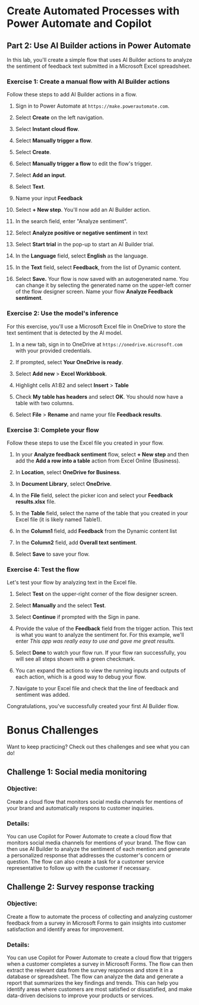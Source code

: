 # Create Automated Processes with Power Automate and Copilot​
## Part 2: Use AI Builder actions in Power Automate

In this lab, you'll create a simple flow that uses AI Builder actions to analyze the sentiment of feedback text submitted in a Microsoft Excel spreadsheet.

### Exercise 1: Create a manual flow with AI Builder actions

Follow these steps to add AI Builder actions in a flow.

1. Sign in to Power Automate at `https://make.powerautomate.com`.

1. Select **Create** on the left navigation.

1. Select **Instant cloud flow**.

1. Select **Manually trigger a flow**.

1. Select **Create**.

1. Select **Manually trigger a flow** to edit the flow's trigger.

1. Select **Add an input**.

1. Select **Text**.

1. Name your input **Feedback**

1. Select **+ New step**. You'll now add an AI Builder action.

1. In the search field, enter "Analyze sentiment".

1. Select **Analyze positive or negative sentiment** in text

1. Select **Start trial** in the pop-up to start an AI Builder trial.

1. In the **Language** field, select **English** as the language.

1. In the **Text** field, select **Feedback**, from the list of Dynamic content.

1. Select **Save.** Your flow is now saved with an autogenerated name. You can change it by selecting the generated name on the upper-left corner of the flow designer screen. Name your flow **Analyze Feedback sentiment**.

### Exercise 2: Use the model's inference

For this exercise, you'll use a Microsoft Excel file in OneDrive to store the text sentiment that is detected by the AI model.

1. In a new tab, sign in to OneDrive at `https://onedrive.microsoft.com` with your provided credentials.

1. If prompted, select **Your OneDrive is ready**.

1. Select **Add new** > **Excel Workbbook**.

1. Highlight cells A1:B2 and select **Insert** > **Table**

1. Check **My table has headers** and select **OK**. You should now have a table with two columns.

1. Select **File** > **Rename** and name your file **Feedback results**.

### Exercise 3: Complete your flow

Follow these steps to use the Excel file you created in your flow.

1. In your **Analyze feedback sentiment** flow, select **+ New step** and then add the **Add a row into a table** action from Excel Online (Business).

1. In **Location**, select **OneDrive for Business**.

1. In **Document Library**, select **OneDrive**.

1. In the **File** field, select the picker icon and select your **Feedback results.xlsx** file.

1. In the **Table** field, select the name of the table that you created in your Excel file (it is likely named Table1).

1. In the **Column1** field, add **Feedback** from the Dynamic content list

1. In the **Column2** field, add **Overall text sentiment**.

1. Select **Save** to save your flow.

### Exercise 4: Test the flow

Let's test your flow by analyzing text in the Excel file. 

1. Select **Test** on the upper-right corner of the flow designer screen.

1. Select **Manually** and the select **Test**.

1. Select **Continue** if prompted with the Sign in pane. 

1. Provide the value of the **Feedback** field from the trigger action. This text is what you want to analyze the sentiment for. For this example, we'll enter *This app was really easy to use and gave me great results.*

1. Select **Done** to watch your flow run. If your flow ran successfully, you will see all steps shown with a green checkmark.

1. You can expand the actions to view the running inputs and outputs of each action, which is a good way to debug your flow.

1. Navigate to your Excel file and check that the line of feedback and sentiment was added.

Congratulations, you've successfully created your first AI Builder flow.

# Bonus Challenges
Want to keep practicing? Check out thes challenges and see what you can do!

## Challenge 1: Social media monitoring

### Objective: 
Create a cloud flow that monitors social media channels for mentions of your brand and automatically respons to customer inquiries.

### Details: 
You can use Copilot for Power Automate to create a cloud flow that monitors social media channels for mentions of your brand. The flow can then use AI Builder to analyze the sentiment of each mention and generate a personalized response that addresses the customer's concern or question. The flow can also create a task for a customer service representative to follow up with the customer if necessary.

## Challenge 2: Survey response tracking

### Objective:
Create a flow to automate the process of collecting and analyzing customer feedback from a survey in Microsoft Forms to gain insights into customer satisfaction and identify areas for improvement. 

### Details: 
You can use Copilot for Power Automate to create a cloud flow that triggers when a customer completes a survey in Microsoft Forms. The flow can then extract the relevant data from the survey responses and store it in a database or spreadsheet. The flow can analyze the data and generate a report that summarizes the key findings and trends. This can help you identify areas where customers are most satisfied or dissatisfied, and make data-driven decisions to improve your products or services.
